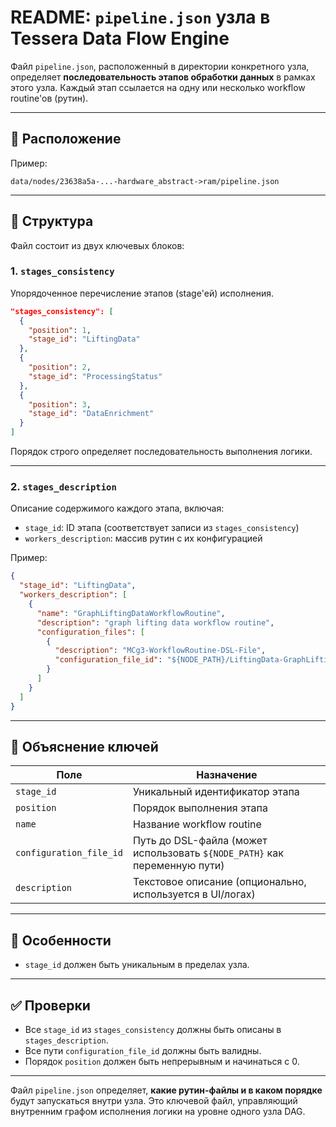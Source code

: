 # README: `pipeline.json` узла в Tessera Data Flow Engine

Файл `pipeline.json`, расположенный в директории конкретного узла, определяет **последовательность этапов обработки данных** в рамках этого узла. Каждый этап ссылается на одну или несколько workflow routine'ов (рутин).

---

## 📁 Расположение

Пример:
```
data/nodes/23638a5a-...-hardware_abstract->ram/pipeline.json
```

---

## 📄 Структура

Файл состоит из двух ключевых блоков:

### 1. `stages_consistency`

Упорядоченное перечисление этапов (stage'ей) исполнения.

```json
"stages_consistency": [
  {
    "position": 1,
    "stage_id": "LiftingData"
  },
  {
    "position": 2,
    "stage_id": "ProcessingStatus"
  },
  {
    "position": 3,
    "stage_id": "DataEnrichment"
  }
]
```

Порядок строго определяет последовательность выполнения логики.

---

### 2. `stages_description`

Описание содержимого каждого этапа, включая:

- `stage_id`: ID этапа (соответствует записи из `stages_consistency`)
- `workers_description`: массив рутин с их конфигурацией

Пример:
```json
{
  "stage_id": "LiftingData",
  "workers_description": [
    {
      "name": "GraphLiftingDataWorkflowRoutine",
      "description": "graph lifting data workflow routine",
      "configuration_files": [
        {
          "description": "MCg3-WorkflowRoutine-DSL-File",
          "configuration_file_id": "${NODE_PATH}/LiftingData-GraphLiftingDataWorkflowRoutine.mcg3dsl"
        }
      ]
    }
  ]
}
```

---

## 🧩 Объяснение ключей

| Поле                         | Назначение                                                                 |
|------------------------------|----------------------------------------------------------------------------|
| `stage_id`                   | Уникальный идентификатор этапа                                            |
| `position`                   | Порядок выполнения этапа                                                  |
| `name`                       | Название workflow routine                                                 |
| `configuration_file_id`      | Путь до DSL-файла (может использовать `${NODE_PATH}` как переменную пути) |
| `description`                | Текстовое описание (опционально, используется в UI/логах)                |

---

## 📌 Особенности
- `stage_id` должен быть уникальным в пределах узла.

---

## ✅ Проверки

- Все `stage_id` из `stages_consistency` должны быть описаны в `stages_description`.
- Все пути `configuration_file_id` должны быть валидны.
- Порядок `position` должен быть непрерывным и начинаться с 0.

---

Файл `pipeline.json` определяет, **какие рутин-файлы и в каком порядке** будут запускаться внутри узла. Это ключевой файл, управляющий внутренним графом исполнения логики на уровне одного узла DAG.